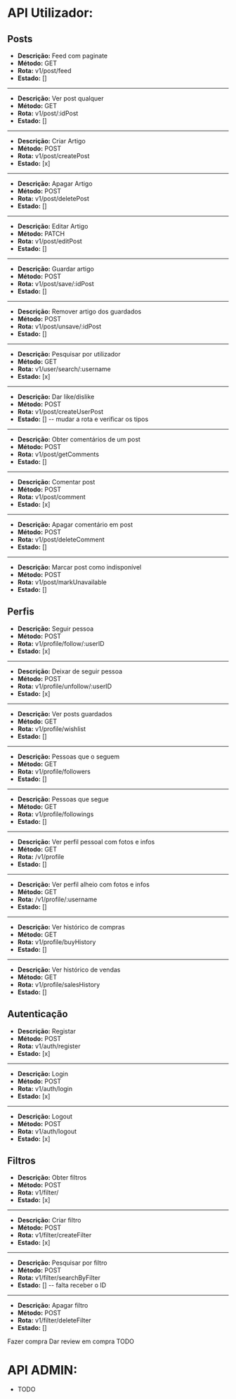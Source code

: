# API Utilizador:

## Posts

- **Descrição:** Feed com paginate
- **Método:** GET
- **Rota:** v1/post/feed
- **Estado:** []

---

- **Descrição:** Ver post qualquer
- **Método:** GET
- **Rota:** v1/post/:idPost
- **Estado:** []

---

- **Descrição:** Criar Artigo
- **Método:** POST
- **Rota:** v1/post/createPost
- **Estado:** [x]

---

- **Descrição:** Apagar Artigo
- **Método:** POST
- **Rota:** v1/post/deletePost
- **Estado:** []

---

- **Descrição:** Editar Artigo
- **Método:** PATCH
- **Rota:** v1/post/editPost
- **Estado:** []

---

- **Descrição:** Guardar artigo
- **Método:** POST
- **Rota:** v1/post/save/:idPost
- **Estado:** []

---

- **Descrição:** Remover artigo dos guardados
- **Método:** POST
- **Rota:** v1/post/unsave/:idPost
- **Estado:** []

---

- **Descrição:** Pesquisar por utilizador
- **Método:** GET
- **Rota:** v1/user/search/:username
- **Estado:** [x]

---

- **Descrição:** Dar like/dislike
- **Método:** POST
- **Rota:** v1/post/createUserPost
- **Estado:** []
-- mudar a rota e verificar os tipos

---

- **Descrição:** Obter comentários de um post
- **Método:** POST
- **Rota:** v1/post/getComments
- **Estado:** []

---

- **Descrição:** Comentar post
- **Método:** POST
- **Rota:** v1/post/comment
- **Estado:** [x]

---

- **Descrição:** Apagar comentário em post
- **Método:** POST
- **Rota:** v1/post/deleteComment
- **Estado:** []

---

- **Descrição:** Marcar post como indisponível
- **Método:** POST
- **Rota:** v1/post/markUnavailable
- **Estado:** []

## Perfis

- **Descrição:** Seguir pessoa
- **Método:** POST
- **Rota:** v1/profile/follow/:userID
- **Estado:** [x]

---

- **Descrição:** Deixar de seguir pessoa
- **Método:** POST
- **Rota:** v1/profile/unfollow/:userID
- **Estado:** [x]

---

- **Descrição:** Ver posts guardados
- **Método:** GET
- **Rota:** v1/profile/wishlist
- **Estado:** []

---

- **Descrição:** Pessoas que o seguem
- **Método:** GET
- **Rota:** v1/profile/followers
- **Estado:** []

---

- **Descrição:** Pessoas que segue
- **Método:** GET
- **Rota:** v1/profile/followings
- **Estado:** []

---

- **Descrição:** Ver perfil pessoal com fotos e infos
- **Método:** GET
- **Rota:** /v1/profile
- **Estado:** []

---

- **Descrição:** Ver perfil alheio com fotos e infos
- **Método:** GET
- **Rota:** /v1/profile/:username
- **Estado:** []

---

- **Descrição:** Ver histórico de compras
- **Método:** GET
- **Rota:** v1/profile/buyHistory
- **Estado:** []

---

- **Descrição:** Ver histórico de vendas
- **Método:** GET
- **Rota:** v1/profile/salesHistory
- **Estado:** []

## Autenticação

- **Descrição:** Registar
- **Método:** POST
- **Rota:** v1/auth/register
- **Estado:** [x]

---

- **Descrição:** Login
- **Método:** POST
- **Rota:** v1/auth/login
- **Estado:** [x]

---

- **Descrição:** Logout
- **Método:** POST
- **Rota:** v1/auth/logout
- **Estado:** [x]

## Filtros

- **Descrição:** Obter filtros
- **Método:** POST
- **Rota:** v1/filter/
- **Estado:** [x]

---

- **Descrição:** Criar filtro
- **Método:** POST
- **Rota:** v1/filter/createFilter
- **Estado:** [x]

---

- **Descrição:** Pesquisar por filtro
- **Método:** POST
- **Rota:** v1/filter/searchByFilter
- **Estado:** []
-- falta receber o ID

---

- **Descrição:** Apagar filtro
- **Método:** POST
- **Rota:** v1/filter/deleteFilter
- **Estado:** []

Fazer compra
Dar review em compra
TODO

# API ADMIN:

- TODO